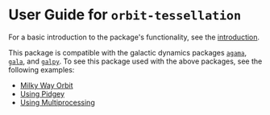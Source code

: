# User Guide for `orbit-tessellation`

For a basic introduction to the package's functionality, see the [introduction](introduction.md).

This package is compatible with the galactic dynamics packages [`agama`](https://github.com/GalacticDynamics-Oxford/Agama), [`gala`](https://gala-astro.readthedocs.io/en/latest/), and [`galpy`](https://docs.galpy.org/en/latest/).
To see this package used with the above packages, see the following examples:

- [Milky Way Orbit](./tutorials/mw_orbit.md)
- [Using Pidgey](./tutorials/pidgey.md)
- [Using Multiprocessing](./tutorials/multiprocessing.md)